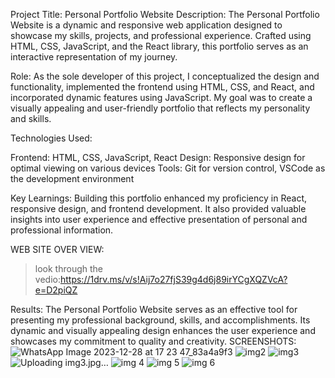 

Project Title: Personal Portfolio Website
Description:
The Personal Portfolio Website is a dynamic and responsive web application designed to showcase my skills, projects, and professional experience. Crafted using HTML, CSS, JavaScript, and the React library, this portfolio serves as an interactive representation of my journey.

Role:
As the sole developer of this project, I conceptualized the design and functionality, implemented the frontend using HTML, CSS, and React, and incorporated dynamic features using JavaScript. My goal was to create a visually appealing and user-friendly portfolio that reflects my personality and skills.

Technologies Used:

Frontend: HTML, CSS, JavaScript, React
Design: Responsive design for optimal viewing on various devices
Tools: Git for version control, VSCode as the development environment

Key Learnings:
Building this portfolio enhanced my proficiency in React, responsive design, and frontend development. It also provided valuable insights into user experience and effective presentation of personal and professional information.

WEB SITE OVER VIEW:
>look through the vedio:https://1drv.ms/v/s!Aij7o27fjS39g4d6j89irYCgXQZVcA?e=D2piQZ

Results:
The Personal Portfolio Website serves as an effective tool for presenting my professional background, skills, and accomplishments. Its dynamic and visually appealing design enhances the user experience and showcases my commitment to quality and creativity.
SCREENSHOTS:
![WhatsApp Image 2023-12-28 at 17 23 47_83a4a9f3](https://github.com/Ramyasree2003/webpage/assets/118150077/9d509124-5524-450f-8699-3764e7fa50e5)
![img2](https://github.com/Ramyasree2003/webpage/assets/118150077/cc3e76d2-a71b-4f41-8e33-f8a3152e1c24)
![img3](https://github.com/Ramyasree2003/webpage/assets/118150077/fcda750b-dc41-48e9-becd-6254df6b6f82)
![Uploading img3.jpg…]()
![img 4](https://github.com/Ramyasree2003/webpage/assets/118150077/b75996a9-2314-4cd6-86f4-8c8e18c276c0)
![img 5](https://github.com/Ramyasree2003/webpage/assets/118150077/4a81fbe2-31f0-4b35-b9de-c787892c278d)
![img 6](https://github.com/Ramyasree2003/webpage/assets/118150077/5d7e948b-e4af-4c1e-afe7-bd2c071d90ae)





